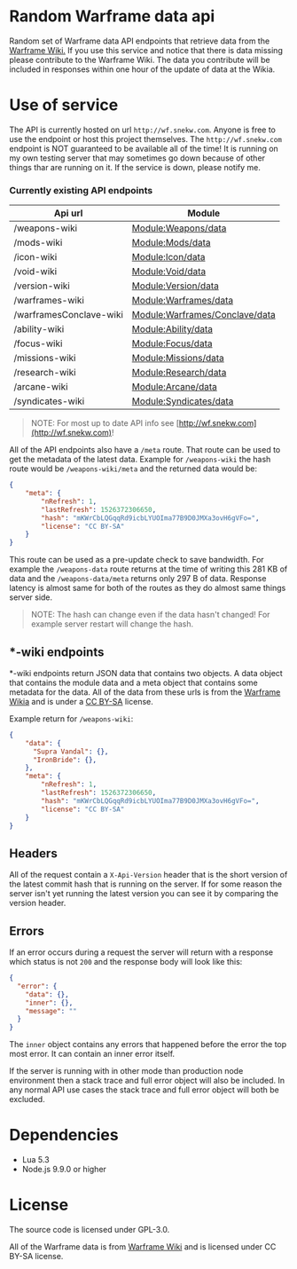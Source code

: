 # Random Warframe data api

Random set of Warframe data API endpoints that retrieve data from the [Warframe Wiki.](https://warframe.fandom.com/)
If you use this service and notice that there is data missing please contribute to the Warframe Wiki. The data you
contribute will be included in responses within one hour of the update of data at the Wikia.

# Use of service

The API is currently hosted on url `http://wf.snekw.com`. Anyone is free to use the endpoint or host this project themselves.
The `http://wf.snekw.com` endpoint is NOT guaranteed to be available all of the time! It is running on my own testing server
that may sometimes go down because of other things thar are running on it. If the service is down, please notify me.

### Currently existing API endpoints

| Api url | Module |
| ------- | ----------- |
| /weapons-wiki |  [Module:Weapons/data](http://warframe.wikia.com/wiki/Module:Weapons/data) |
| /mods-wiki |  [Module:Mods/data](http://warframe.wikia.com/wiki/Module:Mods/data) |
| /icon-wiki | [Module:Icon/data](http://warframe.wikia.com/wiki/Module:Icon/data) |
| /void-wiki | [Module:Void/data](http://warframe.wikia.com/wiki/Module:Void/data) |
| /version-wiki | [Module:Version/data](http://warframe.wikia.com/wiki/Module:Version/data) |
| /warframes-wiki | [Module:Warframes/data](http://warframe.wikia.com/wiki/Module:Warframes/data) |
| /warframesConclave-wiki | [Module:Warframes/Conclave/data](http://warframe.wikia.com/wiki/Module:Warframes/Conclave/data) |
| /ability-wiki | [Module:Ability/data](http://warframe.wikia.com/wiki/Module:Ability/data) |
| /focus-wiki | [Module:Focus/data](http://warframe.wikia.com/wiki/Module:Focus/data) |
| /missions-wiki | [Module:Missions/data](http://warframe.wikia.com/wiki/Module:Missions/data) |
| /research-wiki | [Module:Research/data](http://warframe.wikia.com/wiki/Module:Research/data) |
| /arcane-wiki | [Module:Arcane/data](http://warframe.wikia.com/wiki/Module:Arcane/data) |
| /syndicates-wiki | [Module:Syndicates/data](http://warframe.wikia.com/wiki/Module:Syndicates/data) |

> NOTE: For most up to date API info see [http://wf.snekw.com](http://wf.snekw.com)!

All of the API endpoints also have a `/meta` route. That route can be used to get the metadata of the latest
data. Example for `/weapons-wiki` the hash route would be `/weapons-wiki/meta` and the returned data would be:
```json
{
    "meta": {
        "nRefresh": 1,
        "lastRefresh": 1526372306650,
        "hash": "mKWrCbLQGqqRd9icbLYUOIma77B9D0JMXa3ovH6gVFo=",
        "license": "CC BY-SA"
    }
}
```
This route can be used as a pre-update check to save bandwidth. For example the `/weapons-data` route returns at the time
of writing this 281 KB of data and the `/weapons-data/meta` returns only 297 B of data. Response latency is almost same 
for both of the routes as they do almost same things server side.

> NOTE: The hash can change even if the data hasn't changed! For example server restart will change the hash.

## *-wiki endpoints 

*-wiki endpoints return JSON data that contains two objects. A data object that contains the module data and a meta 
object that contains some metadata for the data. All of the data from these urls is from the [Warframe Wikia](https://warframe.wikia.com)
and is under a [CC BY-SA](https://creativecommons.org/licenses/by-sa/2.0/) license.

Example return for `/weapons-wiki`:
```json
{
    "data": {
      "Supra Vandal": {},
      "IronBride": {},
    },
    "meta": {
        "nRefresh": 1,
        "lastRefresh": 1526372306650,
        "hash": "mKWrCbLQGqqRd9icbLYUOIma77B9D0JMXa3ovH6gVFo=",
        "license": "CC BY-SA"
    }
}
```

## Headers

All of the request contain a `X-Api-Version` header that is the short version of the latest commit hash that is running
on the server. If for some reason the server isn't yet running the latest version you can see it by comparing the version
header.

## Errors

If an error occurs during a request the server will return with a response which status is not `200` and the response body
will look like this:
```json
{
  "error": {
    "data": {},
    "inner": {},
    "message": ""
  }
}
```
The `inner` object contains any errors that happened before the error the top most error. It can contain an inner error 
itself.

If the server is running with in other mode than production node environment then a stack trace and full error object
will also be included.
In any normal API use cases the stack trace and full error object will both be excluded.

# Dependencies 

* Lua 5.3
* Node.js 9.9.0 or higher

# License

The source code is licensed under GPL-3.0.

All of the Warframe data is from [Warframe Wiki](https://warframe.fandom.com/) and is licensed under CC BY-SA license.